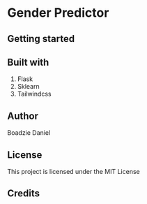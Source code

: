 # Gender Predictor

## Getting started

## Built with

1. Flask
2. Sklearn
3. Tailwindcss

## Author

Boadzie Daniel

## License

This project is licensed under the MIT License

## Credits
